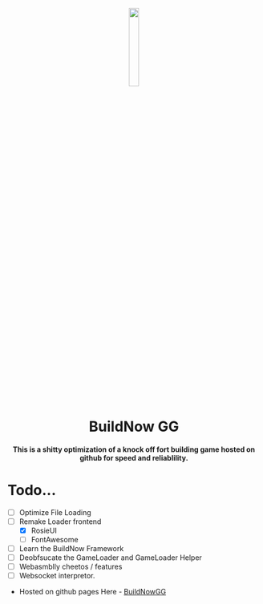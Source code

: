 <div align="center">
<p align="center">
  <img src="https://github.com/user-attachments/assets/02d06698-5f8a-41dd-8d8f-1e50a4f45f82" style="border-radius: 20px" width="20%" height="20%">
</p>
  
<h1> BuildNow GG </h1>
<h4> This is a shitty optimization of a knock off fort building game hosted on github for speed and reliablility. </h4>
</div>

# Todo...

- [ ] Optimize File Loading
- [ ] Remake Loader frontend
  - [X] RosieUI
  - [ ] FontAwesome
- [ ] Learn the BuildNow Framework
- [ ] Deobfsucate the GameLoader and GameLoader Helper
- [ ] Webasmblly cheetos / features
- [ ] Websocket interpretor.

* Hosted on github pages Here - [BuildNowGG](http://cloudirector.is-a.dev/BuildNowGG/)
